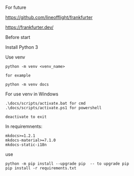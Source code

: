 For future

https://github.com/lineofflight/frankfurter

https://frankfurter.dev/


Before start 

Install Python 3 

Use venv

```
python -m venv <venv_name>

for example  

python -m venv docs
```

For use venv in Windows 

```
.\docs/scripts/activate.bat for cmd
.\docs/scripts/activate.ps1 for powershell

deactivate to exit
```

In requiremnents:

```
mkdocs>=1.2.1
mkdocs-material>=7.1.0
mkdocs-static-i18n
```

use 

```
python -m pip install --upgrade pip  -- to upgrade pip
pip install -r requirements.txt
```
